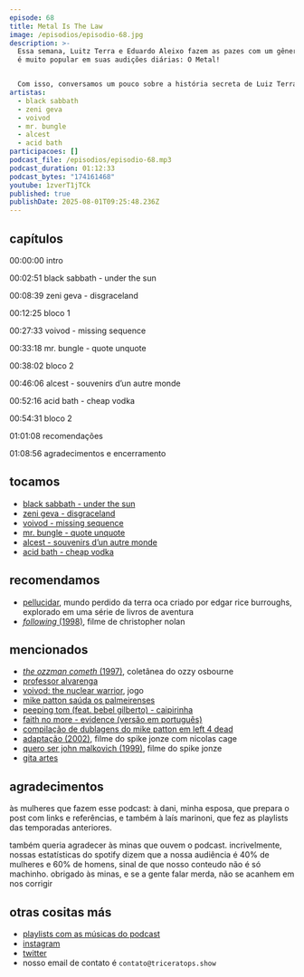 ```yaml
---
episode: 68
title: Metal Is The Law
image: /episodios/episodio-68.jpg
description: >-
  Essa semana, Luitz Terra e Eduardo Aleixo fazem as pazes com um gênero que não
  é muito popular em suas audições diárias: O Metal!


  Com isso, conversamos um pouco sobre a história secreta de Luiz Terra em sua formação metaleira, como foi ouvir Black Sabbath pela primeira vez na vida, e o que dentro do metal interessa nossos apresentadores.
artistas:
  - black sabbath
  - zeni geva
  - voivod
  - mr. bungle
  - alcest
  - acid bath
participacoes: []
podcast_file: /episodios/episodio-68.mp3
podcast_duration: 01:12:33
podcast_bytes: "174161468"
youtube: 1zverT1jTCk
published: true
publishDate: 2025-08-01T09:25:48.236Z
---
```

## capítulos

00:00:00 intro

00:02:51 black sabbath - under the sun

00:08:39 zeni geva - disgraceland

00:12:25 bloco 1

00:27:33 voivod - missing sequence

00:33:18 mr. bungle - quote unquote

00:38:02 bloco 2

00:46:06 alcest - souvenirs d’un autre monde

00:52:16 acid bath - cheap vodka

00:54:31 bloco 2

01:01:08 recomendações

01:08:56 agradecimentos e encerramento 



## tocamos

* [black sabbath - under the sun](https://www.youtube.com/watch?v=uvveoWpRsIE)
* [zeni geva - disgraceland](https://www.youtube.com/watch?v=jXlhXGPakyM)
* [voivod - missing sequence](https://www.youtube.com/watch?v=TaToz8MT_uU)
* [mr. bungle - quote unquote](https://www.youtube.com/watch?v=E4YvvhKW7bA)
* [alcest - souvenirs d’un autre monde](https://www.youtube.com/watch?v=4PmCb9OiFYQ)
* [acid bath - cheap vodka](https://www.youtube.com/watch?v=viawh4shWy0)

## recomendamos

* [pellucidar](https://en.wikipedia.org/wiki/Pellucidar), mundo perdido da terra oca criado por edgar rice burroughs, explorado em uma série de livros de aventura
* [*following* (1998)](https://www.imdb.com/title/tt0154506/), filme de christopher nolan

## mencionados

* [*the ozzman cometh* (1997)](https://open.spotify.com/album/0FFbguUto5ZWRVMN2r9ZCm), coletânea do ozzy osbourne
* [professor alvarenga](https://www.instagram.com/prof_alvarenga/)
* [voivod: the nuclear warrior](https://store.steampowered.com/app/3589910/Voivod_The_Nuclear_Warrior/), jogo
* [mike patton saúda os palmeirenses](https://www.youtube.com/watch?v=VGF2nH_AZUI)
* [peeping tom (feat. bebel gilberto) - caipirinha](https://www.youtube.com/watch?v=4c_YJQUGClw)
* [faith no more - evidence (versão em português)](https://www.youtube.com/watch?v=jKfBCxIMhJc)
* [compilação de dublagens do mike patton em left 4 dead](https://www.youtube.com/watch?v=ZPi6NhAJ-Zg)
* [adaptação (2002)](https://www.imdb.com/pt/title/tt0268126/), filme do spike jonze com nicolas cage
* [quero ser john malkovich (1999)](https://www.imdb.com/pt/title/tt0120601/), filme do spike jonze
* [gita artes](https://www.instagram.com/gitartes/)

## agradecimentos

às mulheres que fazem esse podcast: à dani, minha esposa, que prepara o post com links e referências, e também à laís marinoni, que fez as playlists das temporadas anteriores.

também queria agradecer às minas que ouvem o podcast. incrivelmente, nossas estatísticas do spotify dizem que a nossa audiência é 40% de mulheres e 60% de homens, sinal de que nosso conteudo não é só machinho. obrigado às minas, e se a gente falar merda, não se acanhem em nos corrigir

## otras cositas más
* [playlists com as músicas do podcast](https://www.triceratops.show/playlists/)
* [instagram](https://www.instagram.com/triceratops.show/)
* [twitter](https://twitter.com/TriceratopsShow/)
* nosso email de contato é `contato@triceratops.show`
